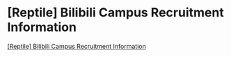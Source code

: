 # [Reptile] Bilibili Campus Recruitment Information
[[Reptile] Bilibili Campus Recruitment Information](https://aiwithcloud.com/2022/09/16/reptile_bilibili_campus_recruitment_information/)